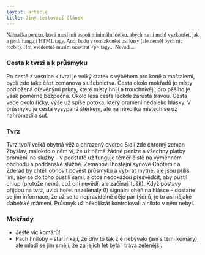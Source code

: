 ```yaml
---
layout: article
title: Jiný testovací článek
---
```


<p style="font-family: 'Times New Roman';">Náhražka perexu, která musí mít aspoň minimální délku, abych na ní mohl vyzkoušet, jak a jestli fungují HTML tagy. Ano, budu v tom zkoušet psí kusy (ale neměl bych nic rozbít). Hm, evidentně musím uzavírat &lt;p&gt; tagy... Nevadí...</p>

### Cesta k tvrzi a k průsmyku
Po cestě z vesnice k tvrzi je velký statek s výběhem pro koně a maštalemi, bydlí zde také část zemanova služebnictva.
Cesta okolo mokřadů je místy podložená dřevěnými prkny, které místy hnijí a trouchnivějí, pro pěšího je však poměrně bezpečná. Okolo lesa cesta leckde zarůstá travou.
Cesta vede okolo říčky, výše už spíše potoka, který pramení nedaleko hlásky.
V průsmyku je cesta vysypaná štěrkem, ale na několika místech se už nahromadila suť.

### Tvrz
Tvrz tvoří velká obytná věž a ohrazený dvorec
Sídlí zde chromý zeman Zbyslav, málokdo o něm ví, že už němá žádné peníze a všechny platby proměnil na služby – v podstatě už funguje téměř čistě na výměnném obchodu a poddanské službě.
Zemanovi lhostejní synové Chotěmír a Zderad by chtěli obnovit pověst průsmyku a vybírat mýtné, ale jsou příliš líní, aby se do toho pustili sami, a otce nedokážou přesvědčit, aby pustil chlup (protože nemá, což oni nevědí, ale začínají tušit).
Když postavy přijdou na tvrz, uvidí hořet nazelenalý (!) signální oheň na hlásce – dostane se jim informace, že už se to nepravidelně děje pár týdnů, je to asi nějaké ďábelské mámení. Průsmyk už několikrát kontrolovali a nikdo v něm nebyl.

### Mokřady
- Ještě víc komárů!
- Pach hniloby – staří říkají, že dřív to tak zlé nebývalo (ani s těmi komáry), ale mladí se jim smějí, že za jejich let byla i tráva zelenější.